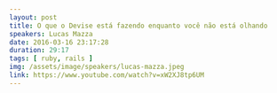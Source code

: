 ```yaml
---
layout: post
title: O que o Devise está fazendo enquanto você não está olhando
speakers: Lucas Mazza
date: 2016-03-16 23:17:28
duration: 29:17
tags: [ ruby, rails ]
img: /assets/image/speakers/lucas-mazza.jpeg
link: https://www.youtube.com/watch?v=xW2XJ8tp6UM
---
```

